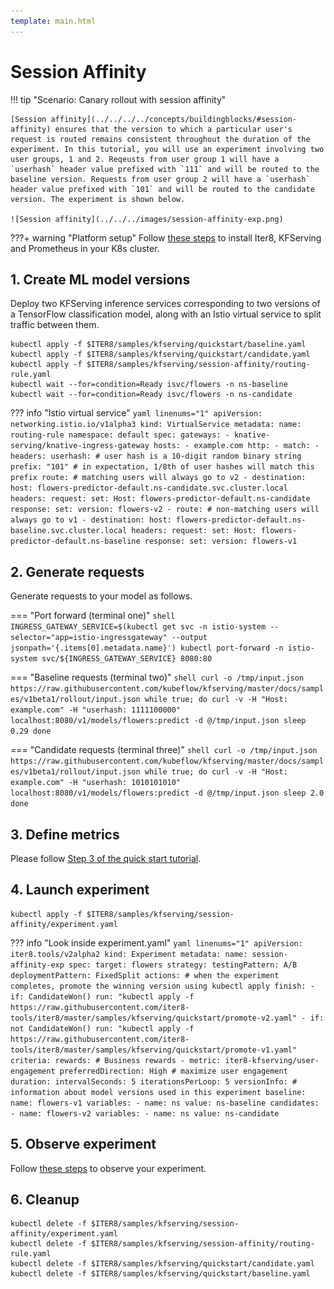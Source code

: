 ```yaml
---
template: main.html
---
```


# Session Affinity

!!! tip "Scenario: Canary rollout with session affinity"

    [Session affinity](../../../../concepts/buildingblocks/#session-affinity) ensures that the version to which a particular user's request is routed remains consistent throughout the duration of the experiment. In this tutorial, you will use an experiment involving two user groups, 1 and 2. Reqeusts from user group 1 will have a `userhash` header value prefixed with `111` and will be routed to the baseline version. Requests from user group 2 will have a `userhash` header value prefixed with `101` and will be routed to the candidate version. The experiment is shown below.

    ![Session affinity](../../../images/session-affinity-exp.png)

???+ warning "Platform setup"
    Follow [these steps](../platform-setup.md) to install Iter8, KFServing and Prometheus in your K8s cluster.

## 1. Create ML model versions
Deploy two KFServing inference services corresponding to two versions of a TensorFlow classification model, along with an Istio virtual service to split traffic between them.

```shell
kubectl apply -f $ITER8/samples/kfserving/quickstart/baseline.yaml
kubectl apply -f $ITER8/samples/kfserving/quickstart/candidate.yaml
kubectl apply -f $ITER8/samples/kfserving/session-affinity/routing-rule.yaml
kubectl wait --for=condition=Ready isvc/flowers -n ns-baseline
kubectl wait --for=condition=Ready isvc/flowers -n ns-candidate
```

??? info "Istio virtual service"
    ```yaml linenums="1"
    apiVersion: networking.istio.io/v1alpha3
    kind: VirtualService
    metadata:
      name: routing-rule
      namespace: default
    spec:
      gateways:
      - knative-serving/knative-ingress-gateway
      hosts:
      - example.com
      http:
      - match:
        - headers:
            userhash: # user hash is a 10-digit random binary string
              prefix: "101" # in expectation, 1/8th of user hashes will match this prefix
        route: # matching users will always go to v2
        - destination:
            host: flowers-predictor-default.ns-candidate.svc.cluster.local
          headers:
            request:
              set:
                Host: flowers-predictor-default.ns-candidate
            response:
              set:
                version: flowers-v2
      - route: # non-matching users will always go to v1
        - destination:
            host: flowers-predictor-default.ns-baseline.svc.cluster.local
          headers:
            request:
              set:
                Host: flowers-predictor-default.ns-baseline
            response:
              set:
                version: flowers-v1
    ```

## 2. Generate requests
Generate requests to your model as follows.

=== "Port forward (terminal one)"
    ```shell
    INGRESS_GATEWAY_SERVICE=$(kubectl get svc -n istio-system --selector="app=istio-ingressgateway" --output jsonpath='{.items[0].metadata.name}')
    kubectl port-forward -n istio-system svc/${INGRESS_GATEWAY_SERVICE} 8080:80
    ```

=== "Baseline requests (terminal two)"
    ```shell
    curl -o /tmp/input.json https://raw.githubusercontent.com/kubeflow/kfserving/master/docs/samples/v1beta1/rollout/input.json
    while true; do
    curl -v -H "Host: example.com" -H "userhash: 1111100000" localhost:8080/v1/models/flowers:predict -d @/tmp/input.json
    sleep 0.29
    done
    ```

=== "Candidate requests (terminal three)"
    ```shell
    curl -o /tmp/input.json https://raw.githubusercontent.com/kubeflow/kfserving/master/docs/samples/v1beta1/rollout/input.json
    while true; do
    curl -v -H "Host: example.com" -H "userhash: 1010101010" localhost:8080/v1/models/flowers:predict -d @/tmp/input.json
    sleep 2.0
    done
    ```

## 3. Define metrics
Please follow [Step 3 of the quick start tutorial](../quick-start.md#3-define-metrics).

## 4. Launch experiment
```shell
kubectl apply -f $ITER8/samples/kfserving/session-affinity/experiment.yaml
```

??? info "Look inside experiment.yaml"
    ```yaml linenums="1"
    apiVersion: iter8.tools/v2alpha2
    kind: Experiment
    metadata:
      name: session-affinity-exp
    spec:
      target: flowers
      strategy:
        testingPattern: A/B
        deploymentPattern: FixedSplit
        actions:
          # when the experiment completes, promote the winning version using kubectl apply
          finish:
          - if: CandidateWon()
            run: "kubectl apply -f https://raw.githubusercontent.com/iter8-tools/iter8/master/samples/kfserving/quickstart/promote-v2.yaml"
          - if: not CandidateWon()
            run: "kubectl apply -f https://raw.githubusercontent.com/iter8-tools/iter8/master/samples/kfserving/quickstart/promote-v1.yaml"
      criteria:
        rewards: # Business rewards
        - metric: iter8-kfserving/user-engagement
          preferredDirection: High # maximize user engagement
      duration:
        intervalSeconds: 5
        iterationsPerLoop: 5
      versionInfo:
        # information about model versions used in this experiment
        baseline:
          name: flowers-v1
          variables:
          - name: ns
            value: ns-baseline
        candidates:
        - name: flowers-v2
          variables:
          - name: ns
            value: ns-candidate
    ```

## 5. Observe experiment
Follow [these steps](../../../getting-started/first-experiment.md#3-observe-experiment) to observe your experiment.

## 6. Cleanup
```shell
kubectl delete -f $ITER8/samples/kfserving/session-affinity/experiment.yaml
kubectl delete -f $ITER8/samples/kfserving/session-affinity/routing-rule.yaml
kubectl delete -f $ITER8/samples/kfserving/quickstart/candidate.yaml
kubectl delete -f $ITER8/samples/kfserving/quickstart/baseline.yaml
```
